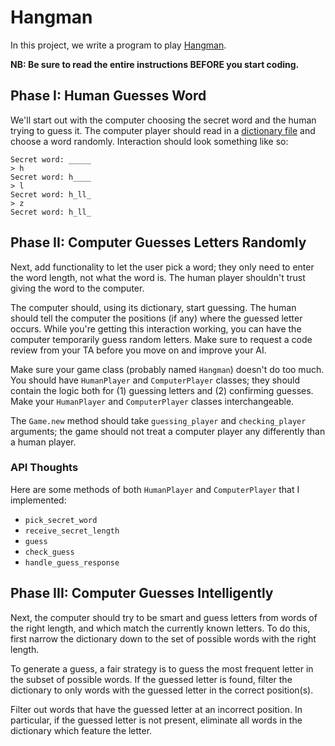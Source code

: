 # Hangman

In this project, we write a program to play [Hangman][wiki-hangman].

**NB: Be sure to read the entire instructions BEFORE you start coding.**

## Phase I: Human Guesses Word

We'll start out with the computer choosing the secret word and the human
trying to guess it. The computer player should read in a [dictionary
file][dictionary] and choose a word randomly. Interaction should look
something like so:

    Secret word: _____
    > h
    Secret word: h____
    > l
    Secret word: h_ll_
    > z
    Secret word: h_ll_

## Phase II: Computer Guesses Letters Randomly

Next, add functionality to let the user pick a word; they only need to
enter the word length, not what the word is. The human player
shouldn't trust giving the word to the computer.

The computer should, using its dictionary, start guessing. The human
should tell the computer the positions (if any) where the guessed
letter occurs. While you're getting this interaction working, you can
have the computer temporarily guess random letters. Make sure to
request a code review from your TA before you move on and improve your
AI.

Make sure your game class (probably named `Hangman`) doesn't do too
much. You should have `HumanPlayer` and `ComputerPlayer` classes; they
should contain the logic both for (1) guessing letters and (2)
confirming guesses. Make your `HumanPlayer` and `ComputerPlayer`
classes interchangeable.

The `Game.new` method should take `guessing_player` and
`checking_player` arguments; the game should not treat a computer
player any differently than a human player.

### API Thoughts

Here are some methods of both `HumanPlayer` and `ComputerPlayer` that
I implemented:

* `pick_secret_word`
* `receive_secret_length`
* `guess`
* `check_guess`
* `handle_guess_response`

## Phase III: Computer Guesses Intelligently

Next, the computer should try to be smart and guess letters from words
of the right length, and which match the currently known letters. To
do this, first narrow the dictionary down to the set of possible
words with the right length.

To generate a guess, a fair strategy is to guess the most frequent
letter in the subset of possible words. If the guessed letter is
found, filter the dictionary to only words with the guessed letter in
the correct position(s).

Filter out words that have the guessed letter at an incorrect
position. In particular, if the guessed letter is not present,
eliminate all words in the dictionary which feature the letter.

[wiki-hangman]: http://en.wikipedia.org/wiki/Hangman_(game)
[dictionary]: https://github.com/appacademy/ruby-curriculum/blob/master/projects/dictionary.txt
